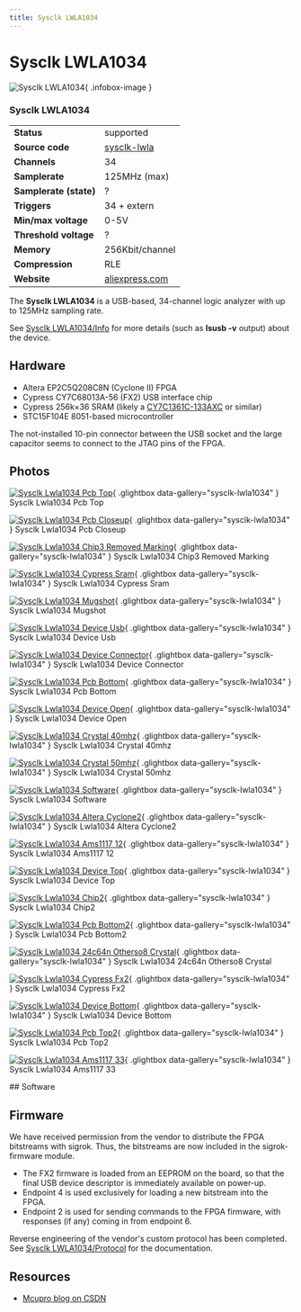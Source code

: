 ```yaml
---
title: Sysclk LWLA1034
---
```


# Sysclk LWLA1034

<div class="infobox" markdown>

![Sysclk LWLA1034](./img/Sysclk_lwla1034_pcb_top.jpg){ .infobox-image }

### Sysclk LWLA1034

| | |
|---|---|
| **Status** | supported |
| **Source code** | [sysclk-lwla](https://github.com/OpenTraceLab/OpenTraceCapture/tree/main/src/hardware/sysclk-lwla) |
| **Channels** | 34 |
| **Samplerate** | 125MHz (max) |
| **Samplerate (state)** | ? |
| **Triggers** | 34 + extern |
| **Min/max voltage** | 0-5V |
| **Threshold voltage** | ? |
| **Memory** | 256Kbit/channel |
| **Compression** | RLE |
| **Website** | [aliexpress.com](http://www.aliexpress.com/item/free-shipping-New-arrival-Powerful-100MHz-34-channels-LA1034-Logic-Analyzer-Timing-State-Logic-Analyzer/1227957767.html) |

</div>

The **Sysclk LWLA1034** is a USB-based, 34-channel logic analyzer with up to 125MHz sampling rate.

See [Sysclk LWLA1034/Info](https://sigrok.org/wiki/Sysclk_LWLA1034/Info) for more details (such as **lsusb -v** output) about the device.

## Hardware
- Altera EP2C5Q208C8N (Cyclone II) FPGA
- Cypress CY7C68013A-56 (FX2) USB interface chip
- Cypress 256k×36 SRAM (likely a [CY7C1361C-133AXC](http://www.cypress.com/?mpn=CY7C1361C-133AXC) or similar)
- STC15F104E 8051-based microcontroller

The not-installed 10-pin connector between the USB socket and the large capacitor seems to connect to the JTAG pins of the FPGA.

## Photos

<div class="photo-grid" markdown>

[![Sysclk Lwla1034 Pcb Top](./img/Sysclk_lwla1034_pcb_top.jpg)](./img/Sysclk_lwla1034_pcb_top.jpg "Sysclk Lwla1034 Pcb Top"){ .glightbox data-gallery="sysclk-lwla1034" }
<span class="caption">Sysclk Lwla1034 Pcb Top</span>

[![Sysclk Lwla1034 Pcb Closeup](./img/Sysclk_lwla1034_pcb_closeup.jpg)](./img/Sysclk_lwla1034_pcb_closeup.jpg "Sysclk Lwla1034 Pcb Closeup"){ .glightbox data-gallery="sysclk-lwla1034" }
<span class="caption">Sysclk Lwla1034 Pcb Closeup</span>

[![Sysclk Lwla1034 Chip3 Removed Marking](./img/Sysclk_lwla1034_chip3_removed_marking.jpg)](./img/Sysclk_lwla1034_chip3_removed_marking.jpg "Sysclk Lwla1034 Chip3 Removed Marking"){ .glightbox data-gallery="sysclk-lwla1034" }
<span class="caption">Sysclk Lwla1034 Chip3 Removed Marking</span>

[![Sysclk Lwla1034 Cypress Sram](./img/Sysclk_lwla1034_cypress_sram.jpg)](./img/Sysclk_lwla1034_cypress_sram.jpg "Sysclk Lwla1034 Cypress Sram"){ .glightbox data-gallery="sysclk-lwla1034" }
<span class="caption">Sysclk Lwla1034 Cypress Sram</span>

[![Sysclk Lwla1034 Mugshot](./img/Sysclk_lwla1034_mugshot.png)](./img/Sysclk_lwla1034_mugshot.png "Sysclk Lwla1034 Mugshot"){ .glightbox data-gallery="sysclk-lwla1034" }
<span class="caption">Sysclk Lwla1034 Mugshot</span>

[![Sysclk Lwla1034 Device Usb](./img/Sysclk_lwla1034_device_usb.jpg)](./img/Sysclk_lwla1034_device_usb.jpg "Sysclk Lwla1034 Device Usb"){ .glightbox data-gallery="sysclk-lwla1034" }
<span class="caption">Sysclk Lwla1034 Device Usb</span>

[![Sysclk Lwla1034 Device Connector](./img/Sysclk_lwla1034_device_connector.jpg)](./img/Sysclk_lwla1034_device_connector.jpg "Sysclk Lwla1034 Device Connector"){ .glightbox data-gallery="sysclk-lwla1034" }
<span class="caption">Sysclk Lwla1034 Device Connector</span>

[![Sysclk Lwla1034 Pcb Bottom](./img/Sysclk_lwla1034_pcb_bottom.jpg)](./img/Sysclk_lwla1034_pcb_bottom.jpg "Sysclk Lwla1034 Pcb Bottom"){ .glightbox data-gallery="sysclk-lwla1034" }
<span class="caption">Sysclk Lwla1034 Pcb Bottom</span>

[![Sysclk Lwla1034 Device Open](./img/Sysclk_lwla1034_device_open.jpg)](./img/Sysclk_lwla1034_device_open.jpg "Sysclk Lwla1034 Device Open"){ .glightbox data-gallery="sysclk-lwla1034" }
<span class="caption">Sysclk Lwla1034 Device Open</span>

[![Sysclk Lwla1034 Crystal 40mhz](./img/Sysclk_lwla1034_crystal_40mhz.jpg)](./img/Sysclk_lwla1034_crystal_40mhz.jpg "Sysclk Lwla1034 Crystal 40mhz"){ .glightbox data-gallery="sysclk-lwla1034" }
<span class="caption">Sysclk Lwla1034 Crystal 40mhz</span>

[![Sysclk Lwla1034 Crystal 50mhz](./img/Sysclk_lwla1034_crystal_50mhz.jpg)](./img/Sysclk_lwla1034_crystal_50mhz.jpg "Sysclk Lwla1034 Crystal 50mhz"){ .glightbox data-gallery="sysclk-lwla1034" }
<span class="caption">Sysclk Lwla1034 Crystal 50mhz</span>

[![Sysclk Lwla1034 Software](./img/Sysclk_lwla1034_software.png)](./img/Sysclk_lwla1034_software.png "Sysclk Lwla1034 Software"){ .glightbox data-gallery="sysclk-lwla1034" }
<span class="caption">Sysclk Lwla1034 Software</span>

[![Sysclk Lwla1034 Altera Cyclone2](./img/Sysclk_lwla1034_altera_cyclone2.jpg)](./img/Sysclk_lwla1034_altera_cyclone2.jpg "Sysclk Lwla1034 Altera Cyclone2"){ .glightbox data-gallery="sysclk-lwla1034" }
<span class="caption">Sysclk Lwla1034 Altera Cyclone2</span>

[![Sysclk Lwla1034 Ams1117 12](./img/Sysclk_lwla1034_ams1117_12.jpg)](./img/Sysclk_lwla1034_ams1117_12.jpg "Sysclk Lwla1034 Ams1117 12"){ .glightbox data-gallery="sysclk-lwla1034" }
<span class="caption">Sysclk Lwla1034 Ams1117 12</span>

[![Sysclk Lwla1034 Device Top](./img/Sysclk_lwla1034_device_top.jpg)](./img/Sysclk_lwla1034_device_top.jpg "Sysclk Lwla1034 Device Top"){ .glightbox data-gallery="sysclk-lwla1034" }
<span class="caption">Sysclk Lwla1034 Device Top</span>

[![Sysclk Lwla1034 Chip2](./img/Sysclk_lwla1034_chip2.jpg)](./img/Sysclk_lwla1034_chip2.jpg "Sysclk Lwla1034 Chip2"){ .glightbox data-gallery="sysclk-lwla1034" }
<span class="caption">Sysclk Lwla1034 Chip2</span>

[![Sysclk Lwla1034 Pcb Bottom2](./img/Sysclk_lwla1034_pcb_bottom2.jpg)](./img/Sysclk_lwla1034_pcb_bottom2.jpg "Sysclk Lwla1034 Pcb Bottom2"){ .glightbox data-gallery="sysclk-lwla1034" }
<span class="caption">Sysclk Lwla1034 Pcb Bottom2</span>

[![Sysclk Lwla1034 24c64n Otherso8 Crystal](./img/Sysclk_lwla1034_24c64n_otherso8_crystal.jpg)](./img/Sysclk_lwla1034_24c64n_otherso8_crystal.jpg "Sysclk Lwla1034 24c64n Otherso8 Crystal"){ .glightbox data-gallery="sysclk-lwla1034" }
<span class="caption">Sysclk Lwla1034 24c64n Otherso8 Crystal</span>

[![Sysclk Lwla1034 Cypress Fx2](./img/Sysclk_lwla1034_cypress_fx2.jpg)](./img/Sysclk_lwla1034_cypress_fx2.jpg "Sysclk Lwla1034 Cypress Fx2"){ .glightbox data-gallery="sysclk-lwla1034" }
<span class="caption">Sysclk Lwla1034 Cypress Fx2</span>

[![Sysclk Lwla1034 Device Bottom](./img/Sysclk_lwla1034_device_bottom.jpg)](./img/Sysclk_lwla1034_device_bottom.jpg "Sysclk Lwla1034 Device Bottom"){ .glightbox data-gallery="sysclk-lwla1034" }
<span class="caption">Sysclk Lwla1034 Device Bottom</span>

[![Sysclk Lwla1034 Pcb Top2](./img/Sysclk_lwla1034_pcb_top2.jpg)](./img/Sysclk_lwla1034_pcb_top2.jpg "Sysclk Lwla1034 Pcb Top2"){ .glightbox data-gallery="sysclk-lwla1034" }
<span class="caption">Sysclk Lwla1034 Pcb Top2</span>

[![Sysclk Lwla1034 Ams1117 33](./img/Sysclk_lwla1034_ams1117_33.jpg)](./img/Sysclk_lwla1034_ams1117_33.jpg "Sysclk Lwla1034 Ams1117 33"){ .glightbox data-gallery="sysclk-lwla1034" }
<span class="caption">Sysclk Lwla1034 Ams1117 33</span>

</div>
## Software

[](./img/Sysclk_lwla1034_software.png)

## Firmware

We have received permission from the vendor to distribute the FPGA bitstreams with sigrok. Thus, the bitstreams are now included in the sigrok-firmware module.

- The FX2 firmware is loaded from an EEPROM on the board, so that the final USB device descriptor is immediately available on power-up.
- Endpoint 4 is used exclusively for loading a new bitstream into the FPGA.
- Endpoint 2 is used for sending commands to the FPGA firmware, with responses (if any) coming in from endpoint 6.

Reverse engineering of the vendor's custom protocol has been completed. See [Sysclk LWLA1034/Protocol](https://sigrok.org/wiki/Sysclk_LWLA1034/Protocol) for the documentation.

## Resources
- [Mcupro blog on CSDN](http://blog.csdn.net/mcupro)

